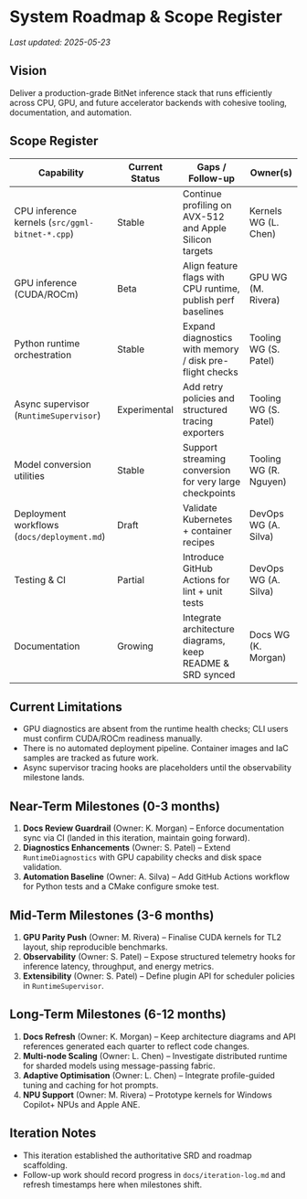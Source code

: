 # System Roadmap & Scope Register

_Last updated: 2025-05-23_

## Vision
Deliver a production-grade BitNet inference stack that runs efficiently across CPU, GPU, and future accelerator backends with cohesive tooling, documentation, and automation.

## Scope Register
| Capability | Current Status | Gaps / Follow-up | Owner(s) |
| --- | --- | --- | --- |
| CPU inference kernels (`src/ggml-bitnet-*.cpp`) | Stable | Continue profiling on AVX-512 and Apple Silicon targets | Kernels WG (L. Chen) |
| GPU inference (CUDA/ROCm) | Beta | Align feature flags with CPU runtime, publish perf baselines | GPU WG (M. Rivera) |
| Python runtime orchestration | Stable | Expand diagnostics with memory / disk pre-flight checks | Tooling WG (S. Patel) |
| Async supervisor (`RuntimeSupervisor`) | Experimental | Add retry policies and structured tracing exporters | Tooling WG (S. Patel) |
| Model conversion utilities | Stable | Support streaming conversion for very large checkpoints | Tooling WG (R. Nguyen) |
| Deployment workflows (`docs/deployment.md`) | Draft | Validate Kubernetes + container recipes | DevOps WG (A. Silva) |
| Testing & CI | Partial | Introduce GitHub Actions for lint + unit tests | DevOps WG (A. Silva) |
| Documentation | Growing | Integrate architecture diagrams, keep README & SRD synced | Docs WG (K. Morgan) |

## Current Limitations

- GPU diagnostics are absent from the runtime health checks; CLI users must confirm CUDA/ROCm readiness manually.
- There is no automated deployment pipeline. Container images and IaC samples are tracked as future work.
- Async supervisor tracing hooks are placeholders until the observability milestone lands.

## Near-Term Milestones (0-3 months)
1. **Docs Review Guardrail** (Owner: K. Morgan) – Enforce documentation sync via CI (landed in this iteration, maintain going forward).
2. **Diagnostics Enhancements** (Owner: S. Patel) – Extend `RuntimeDiagnostics` with GPU capability checks and disk space validation.
3. **Automation Baseline** (Owner: A. Silva) – Add GitHub Actions workflow for Python tests and a CMake configure smoke test.

## Mid-Term Milestones (3-6 months)
1. **GPU Parity Push** (Owner: M. Rivera) – Finalise CUDA kernels for TL2 layout, ship reproducible benchmarks.
2. **Observability** (Owner: S. Patel) – Expose structured telemetry hooks for inference latency, throughput, and energy metrics.
3. **Extensibility** (Owner: S. Patel) – Define plugin API for scheduler policies in `RuntimeSupervisor`.

## Long-Term Milestones (6-12 months)
1. **Docs Refresh** (Owner: K. Morgan) – Keep architecture diagrams and API references generated each quarter to reflect code changes.
2. **Multi-node Scaling** (Owner: L. Chen) – Investigate distributed runtime for sharded models using message-passing fabric.
3. **Adaptive Optimisation** (Owner: L. Chen) – Integrate profile-guided tuning and caching for hot prompts.
4. **NPU Support** (Owner: M. Rivera) – Prototype kernels for Windows Copilot+ NPUs and Apple ANE.

## Iteration Notes
- This iteration established the authoritative SRD and roadmap scaffolding.
- Follow-up work should record progress in `docs/iteration-log.md` and refresh timestamps here when milestones shift.
